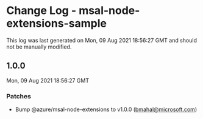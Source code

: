 # Change Log - msal-node-extensions-sample

This log was last generated on Mon, 09 Aug 2021 18:56:27 GMT and should not be manually modified.

<!-- Start content -->

## 1.0.0

Mon, 09 Aug 2021 18:56:27 GMT

### Patches

- Bump @azure/msal-node-extensions to v1.0.0 (bmahal@microsoft.com)
